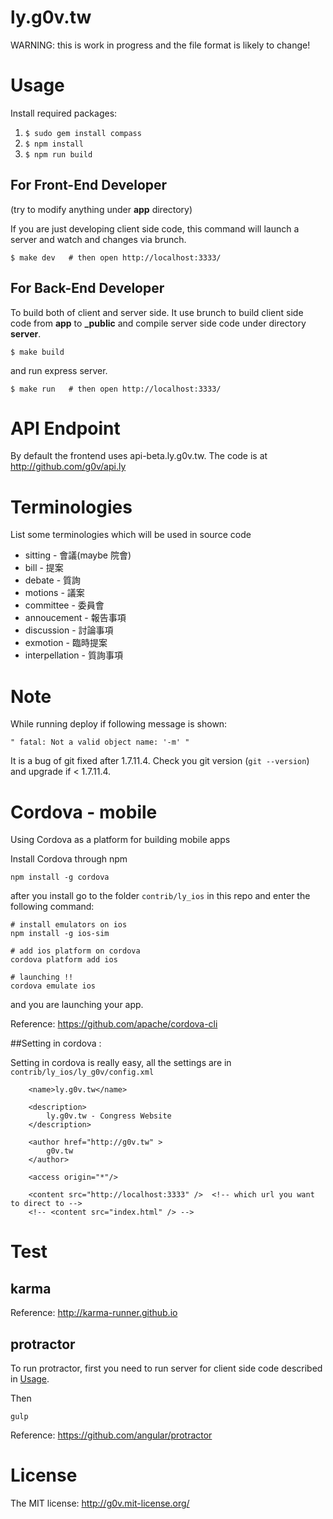 ly.g0v.tw
=========

WARNING: this is work in progress and the file format is likely to change!

# Usage

Install required packages:

1.    `$ sudo gem install compass`
2.    `$ npm install`
3.    `$ npm run build`

## For Front-End Developer 
(try to modify anything under **app** directory)

If you are just developing client side code, this command will launch a server and watch and changes via brunch.

    $ make dev   # then open http://localhost:3333/

## For Back-End Developer

To build both of client and server side. It use brunch to build client side code from **app** to **_public** and compile server side code under directory **server**.

    $ make build

and run express server.

    $ make run   # then open http://localhost:3333/

# API Endpoint

By default the frontend uses api-beta.ly.g0v.tw.  The code is at http://github.com/g0v/api.ly

# Terminologies

List some terminologies which will be used in source code

* sitting - 會議(maybe 院會)
* bill - 提案
* debate - 質詢
* motions - 議案
* committee - 委員會
* annoucement - 報告事項
* discussion - 討論事項
* exmotion - 臨時提案
* interpellation - 質詢事項

# Note

While running deploy if following message is shown:

    " fatal: Not a valid object name: '-m' "

It is a bug of git fixed after 1.7.11.4. Check you git version (`git --version`) and upgrade if < 1.7.11.4.

# Cordova - mobile

Using Cordova as a platform for building mobile apps

Install Cordova through npm

```
npm install -g cordova
```

after you install go to the folder `contrib/ly_ios` in this repo and enter the following command:


```
# install emulators on ios
npm install -g ios-sim

# add ios platform on cordova
cordova platform add ios

# launching !!
cordova emulate ios
```

and you are launching your app.

Reference: https://github.com/apache/cordova-cli

##Setting in cordova :

Setting in cordova is really easy, all the settings are in `contrib/ly_ios/ly_g0v/config.xml`

```
    <name>ly.g0v.tw</name>

    <description>
        ly.g0v.tw - Congress Website
    </description>

    <author href="http://g0v.tw" >
        g0v.tw
    </author>

    <access origin="*"/>

    <content src="http://localhost:3333" />  <!-- which url you want to direct to -->
    <!-- <content src="index.html" /> -->

```

# Test

## karma

Reference: <http://karma-runner.github.io>

## protractor

To run protractor, first you need to run server for client side code described in [Usage](#usage).

Then
```
gulp
```

Reference: <https://github.com/angular/protractor>

# License

The MIT license: http://g0v.mit-license.org/

